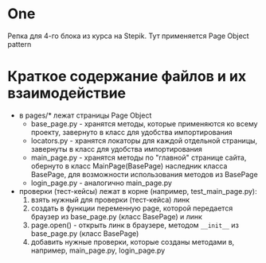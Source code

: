 # One
Репка для 4-го блока из курса на Stepik. Тут применяется Page Object pattern

# Краткое содержание файлов и их взаимодействие


- в pages/* лежат страницы Page Object
	- base_page.py - хранятся методы, которые применяются ко всему проекту, завернуто в класс для удобства импортирования
	- locators.py - хранятся локаторы для каждой отдельной страницы, завернуты в класс для удобства импортирования
	- main_page.py - хранятся методы по "главной" странице сайта, обернуто в класс MainPage(BasePage) наследник класса BasePage, для возможности использования методов из BasePage
	- login_page.py - аналогично main_page.py
- проверки (тест-кейсы) лежат в корне (например, test_main_page.py):
	1. взять нужный для проверки (тест-кейса) линк
	2. создать в функции переменную page, которой передается браузер из base_page.py (класс BasePage) и линк
	3. page.open() - открыть линк в браузере, методом `__init__` из base_page.py (класс BasePage)
	4. добавить нужные проверки, которые созданы методами в, например, main_page.py, login_page.py